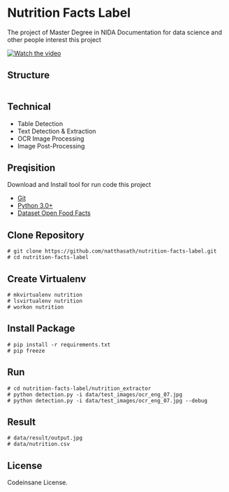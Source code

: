 
# Nutrition Facts Label
The project of Master Degree in NIDA
Documentation for data science and other people interest this project

[![Watch the video](https://www.loom.com/share/4c4eae267b4a4f3bb08a2ae244a0ee65)](https://www.loom.com/share/4c4eae267b4a4f3bb08a2ae244a0ee65)

## Structure
```

```

## Technical
* Table Detection
* Text Detection & Extraction
* OCR Image Processing
* Image Post-Processing

## Preqisition
Download and Install tool for run code this project
- [Git](https://git-scm.com/download/win)
- [Python 3.0+](https://www.python.org/downloads/release/python-3410/)
- [Dataset Open Food Facts](https://world.openfoodfacts.org)

## Clone Repository
```
# git clone https://github.com/natthasath/nutrition-facts-label.git
# cd nutrition-facts-label
```

## Create Virtualenv
```
# mkvirtualenv nutrition
# lsvirtualenv nutrition
# workon nutrition
```

## Install Package
```
# pip install -r requirements.txt
# pip freeze
```

## Run
```
# cd nutrition-facts-label/nutrition_extractor
# python detection.py -i data/test_images/ocr_eng_07.jpg
# python detection.py -i data/test_images/ocr_eng_07.jpg --debug
```

## Result
```
# data/result/output.jpg
# data/nutrition.csv
```

## License
Codeinsane License.
